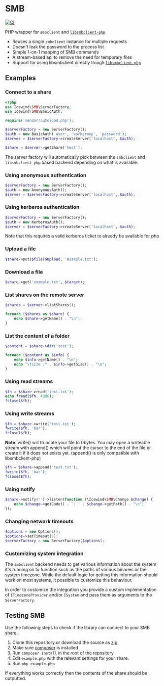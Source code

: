 SMB
===

[![CI](https://github.com/icewind1991/SMB/actions/workflows/ci.yaml/badge.svg)](https://github.com/icewind1991/SMB/actions/workflows/ci.yaml)

PHP wrapper for `smbclient` and [`libsmbclient-php`](https://github.com/eduardok/libsmbclient-php)

- Reuses a single `smbclient` instance for multiple requests
- Doesn't leak the password to the process list
- Simple 1-on-1 mapping of SMB commands
- A stream-based api to remove the need for temporary files
- Support for using libsmbclient directly trough [`libsmbclient-php`](https://github.com/eduardok/libsmbclient-php)

Examples
----

### Connect to a share ###

```php
<?php
use Icewind\SMB\ServerFactory;
use Icewind\SMB\BasicAuth;

require('vendor/autoload.php');

$serverFactory = new ServerFactory();
$auth = new BasicAuth('user', 'workgroup', 'password');
$server = $serverFactory->createServer('localhost', $auth);

$share = $server->getShare('test');
```

The server factory will automatically pick between the `smbclient` and `libsmbclient-php`
based backend depending on what is available.

### Using anonymous authentication ### 

```php
$serverFactory = new ServerFactory();
$auth = new AnonymousAuth();
$server = $serverFactory->createServer('localhost', $auth);
```

### Using kerberos authentication ###

```php
$serverFactory = new ServerFactory();
$auth = new KerberosAuth();
$server = $serverFactory->createServer('localhost', $auth);
```

Note that this requires a valid kerberos ticket to already be available for php

### Upload a file ###

```php
$share->put($fileToUpload, 'example.txt');
```

### Download a file ###

```php
$share->get('example.txt', $target);
```

### List shares on the remote server ###

```php
$shares = $server->listShares();

foreach ($shares as $share) {
	echo $share->getName() . "\n";
}
```

### List the content of a folder ###

```php
$content = $share->dir('test');

foreach ($content as $info) {
	echo $info->getName() . "\n";
	echo "\tsize :" . $info->getSize() . "\n";
}
```

### Using read streams

```php
$fh = $share->read('test.txt');
echo fread($fh, 4086);
fclose($fh);
```

### Using write streams

```php
$fh = $share->write('test.txt');
fwrite($fh, 'bar');
fclose($fh);
```

**Note**: write() will truncate your file to 0bytes. You may open a writeable stream with append() which will point
the cursor to the end of the file or create it if it does not exists yet. (append() is only compatible with libsmbclient-php)
```php
$fh = $share->append('test.txt');
fwrite($fh, 'bar');
fclose($fh);
```


### Using notify

```php
$share->notify('')->listen(function (\Icewind\SMB\Change $change) {
	echo $change->getCode() . ': ' . $change->getPath() . "\n";
});
```

### Changing network timeouts

```php
$options = new Options();
$options->setTimeout(5);
$serverFactory = new ServerFactory($options);
```

### Customizing system integration

The `smbclient` backend needs to get various information about the system it's running on to function
such as the paths of various binaries or the system timezone.
While the default logic for getting this information should work on most systems, it possible to customize this behaviour.

In order to customize the integration you provide a custom implementation of `ITimezoneProvider` and/or `ISystem` and pass them as arguments to the `ServerFactory`. 

## Testing SMB

Use the following steps to check if the library can connect to your SMB share.

1. Clone this repository or download the source as [zip](https://github.com/icewind1991/SMB/archive/master.zip)
2. Make sure [composer](https://getcomposer.org/) is installed
3. Run `composer install` in the root of the repository
4. Edit `example.php` with the relevant settings for your share.
5. Run `php example.php`

If everything works correctly then the contents of the share should be outputted.
